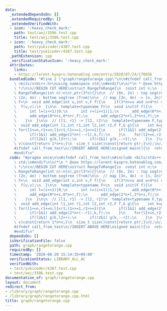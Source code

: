 ```yaml
---
data:
  _extendedDependsOn: []
  _extendedRequiredBy: []
  _extendedVerifiedWith:
  - icon: ':heavy_check_mark:'
    path: test/aoj/3506.test.cpp
    title: test/aoj/3506.test.cpp
  - icon: ':heavy_check_mark:'
    path: test/yukicoder/4387.test.cpp
    title: test/yukicoder/4387.test.cpp
  _pathExtension: cpp
  _verificationStatusIcon: ':heavy_check_mark:'
  attributes:
    links:
    - https://lorent-kyopro.hatenablog.com/entry/2020/07/24/170656
  bundledCode: "#line 2 \"graph/rangetorange.cpp\"\n\n#ifndef call_from_test\n#include\
    \ <bits/stdc++.h>\nusing namespace std;\n#endif\n\n/*\n * @see https://lorent-kyopro.hatenablog.com/entry/2020/07/24/170656\n\
    \ */\n\n//BEGIN CUT HERE\nstruct RangeToRange{\n  const int n;\n  int ptr;\n \
    \ RangeToRange(int n):n(n),ptr(3*n){}\n\n  // (0n, 2n) : top segtree (to)\n  //\
    \ (2n, 4n) : bottom segtree (from)\n\n  // map [3n, 4n) -> [n, 2n)\n  template<typename\
    \ F>\n  void add_edge(int u,int v,F f){\n    if(3*n<=u and u<4*n) u-=2*n;\n  \
    \  f(u,v);\n  }\n\n  template<typename F>\n  void init(F f){\n    for(int i=1;i<n;i++){\n\
    \      int l=(i<<1)|0;\n      int r=(i<<1)|1;\n      add_edge(0*n+i,0*n+l,f);\n\
    \      add_edge(0*n+i,0*n+r,f);\n      add_edge(2*n+l,2*n+i,f);\n      add_edge(2*n+r,2*n+i,f);\n\
    \    }\n  }\n\n  // [l1, r1) -> [l2, r2)\n  template<typename F,typename G>\n\
    \  void add_edge(int l1,int r1,int l2,int r2,F f,G g){\n    int k=ptr++;\n   \
    \ for(l1+=n,r1+=n;l1<r1;l1>>=1,r1>>=1){\n      if(l1&1) add_edge(2*n+(l1++),k,f);\n\
    \      if(r1&1) add_edge(2*n+(--r1),k,f);\n    }\n    for(l2+=n,r2+=n;l2<r2;l2>>=1,r2>>=1){\n\
    \      if(l2&1) g(k,l2++);\n      if(r2&1) g(k,--r2);\n    }\n  }\n  int idx(int\
    \ v)const{return 1*n+v;}\n  size_t size()const{return ptr;}\n};\n//END CUT HERE\n\
    #ifndef call_from_test\n//INSERT ABOVE HERE\nsigned main(){\n  return 0;\n}\n\
    #endif\n"
  code: "#pragma once\n\n#ifndef call_from_test\n#include <bits/stdc++.h>\nusing namespace\
    \ std;\n#endif\n\n/*\n * @see https://lorent-kyopro.hatenablog.com/entry/2020/07/24/170656\n\
    \ */\n\n//BEGIN CUT HERE\nstruct RangeToRange{\n  const int n;\n  int ptr;\n \
    \ RangeToRange(int n):n(n),ptr(3*n){}\n\n  // (0n, 2n) : top segtree (to)\n  //\
    \ (2n, 4n) : bottom segtree (from)\n\n  // map [3n, 4n) -> [n, 2n)\n  template<typename\
    \ F>\n  void add_edge(int u,int v,F f){\n    if(3*n<=u and u<4*n) u-=2*n;\n  \
    \  f(u,v);\n  }\n\n  template<typename F>\n  void init(F f){\n    for(int i=1;i<n;i++){\n\
    \      int l=(i<<1)|0;\n      int r=(i<<1)|1;\n      add_edge(0*n+i,0*n+l,f);\n\
    \      add_edge(0*n+i,0*n+r,f);\n      add_edge(2*n+l,2*n+i,f);\n      add_edge(2*n+r,2*n+i,f);\n\
    \    }\n  }\n\n  // [l1, r1) -> [l2, r2)\n  template<typename F,typename G>\n\
    \  void add_edge(int l1,int r1,int l2,int r2,F f,G g){\n    int k=ptr++;\n   \
    \ for(l1+=n,r1+=n;l1<r1;l1>>=1,r1>>=1){\n      if(l1&1) add_edge(2*n+(l1++),k,f);\n\
    \      if(r1&1) add_edge(2*n+(--r1),k,f);\n    }\n    for(l2+=n,r2+=n;l2<r2;l2>>=1,r2>>=1){\n\
    \      if(l2&1) g(k,l2++);\n      if(r2&1) g(k,--r2);\n    }\n  }\n  int idx(int\
    \ v)const{return 1*n+v;}\n  size_t size()const{return ptr;}\n};\n//END CUT HERE\n\
    #ifndef call_from_test\n//INSERT ABOVE HERE\nsigned main(){\n  return 0;\n}\n\
    #endif\n"
  dependsOn: []
  isVerificationFile: false
  path: graph/rangetorange.cpp
  requiredBy: []
  timestamp: '2020-08-20 15:14:35+09:00'
  verificationStatus: LIBRARY_ALL_AC
  verifiedWith:
  - test/yukicoder/4387.test.cpp
  - test/aoj/3506.test.cpp
documentation_of: graph/rangetorange.cpp
layout: document
redirect_from:
- /library/graph/rangetorange.cpp
- /library/graph/rangetorange.cpp.html
title: graph/rangetorange.cpp
---
```

